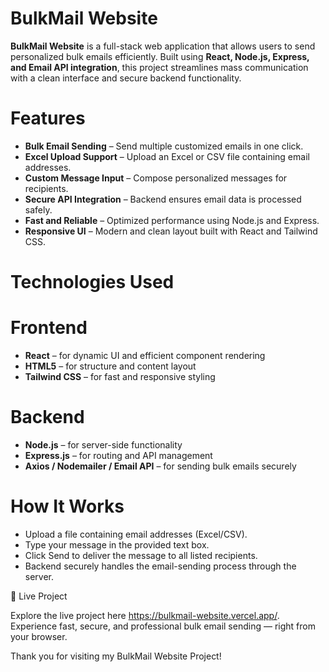 # BulkMail Website
**BulkMail Website** is a full-stack web application that allows users to send personalized bulk emails efficiently. Built using **React, Node.js, Express, and Email API integration**, this project streamlines mass communication with a clean interface and secure backend functionality.

# Features
- **Bulk Email Sending** – Send multiple customized emails in one click.
- **Excel Upload Support** – Upload an Excel or CSV file containing email addresses.
- **Custom Message Input** – Compose personalized messages for recipients.
- **Secure API Integration** – Backend ensures email data is processed safely.
- **Fast and Reliable** – Optimized performance using Node.js and Express.
- **Responsive UI** – Modern and clean layout built with React and Tailwind CSS.

# Technologies Used
# Frontend
- **React** – for dynamic UI and efficient component rendering
- **HTML5** – for structure and content layout
- **Tailwind CSS** – for fast and responsive styling

# Backend
- **Node.js** – for server-side functionality
- **Express.js** – for routing and API management
- **Axios / Nodemailer / Email API** – for sending bulk emails securely

# How It Works
- Upload a file containing email addresses (Excel/CSV).
- Type your message in the provided text box.
- Click Send to deliver the message to all listed recipients.
- Backend securely handles the email-sending process through the server.

🔗 Live Project

Explore the live project here https://bulkmail-website.vercel.app/. Experience fast, secure, and professional bulk email sending — right from your browser.

Thank you for visiting my BulkMail Website Project!

